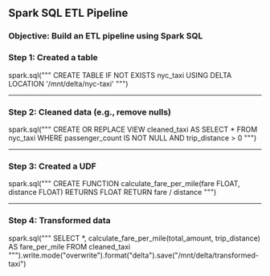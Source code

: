 ## Spark SQL ETL Pipeline
### Objective: Build an ETL pipeline using Spark SQL


### Step 1: Created a table
spark.sql("""
CREATE TABLE IF NOT EXISTS nyc_taxi
USING DELTA
LOCATION '/mnt/delta/nyc-taxi'
""")

---

### Step 2: Cleaned data (e.g., remove nulls)
spark.sql("""
CREATE OR REPLACE VIEW cleaned_taxi AS
SELECT *
FROM nyc_taxi
WHERE passenger_count IS NOT NULL AND trip_distance > 0
""")

---

### Step 3: Created a UDF
spark.sql("""
CREATE FUNCTION calculate_fare_per_mile(fare FLOAT, distance FLOAT)
RETURNS FLOAT
RETURN fare / distance
""")

---

### Step 4: Transformed data
spark.sql("""
SELECT *, calculate_fare_per_mile(total_amount, trip_distance) AS fare_per_mile
FROM cleaned_taxi
""").write.mode("overwrite").format("delta").save("/mnt/delta/transformed-taxi")

